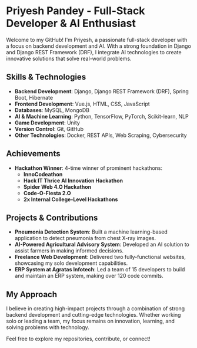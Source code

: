 # Priyesh Pandey - Full-Stack Developer & AI Enthusiast

Welcome to my GitHub! I'm Priyesh, a passionate full-stack developer with a focus on backend development and AI. With a strong foundation in Django and Django REST Framework (DRF), I integrate AI technologies to create innovative solutions that solve real-world problems.

## Skills & Technologies

- **Backend Development**: Django, Django REST Framework (DRF), Spring Boot, Hibernate
- **Frontend Development**: Vue.js, HTML, CSS, JavaScript
- **Databases**: MySQL, MongoDB
- **AI & Machine Learning**: Python, TensorFlow, PyTorch, Scikit-learn, NLP
- **Game Development**: Unity
- **Version Control**: Git, GitHub
- **Other Technologies**: Docker, REST APIs, Web Scraping, Cybersecurity

## Achievements

- **Hackathon Winner**: 4-time winner of prominent hackathons:
  - **InnoCodeathon**
  - **Hack IT Thrice AI Innovation Hackathon**
  - **Spider Web 4.O Hackathon**
  - **Code-O-Fiesta 2.O**
  - **2x Internal College-Level Hackathons**
  
## Projects & Contributions

- **Pneumonia Detection System**: Built a machine learning-based application to detect pneumonia from chest X-ray images.
- **AI-Powered Agricultural Advisory System**: Developed an AI solution to assist farmers in making informed decisions.
- **Freelance Web Development**: Delivered two fully-functional websites, showcasing my solo development capabilities.
- **ERP System at Agratas Infotech**: Led a team of 15 developers to build and maintain an ERP system, making over 120 code commits.

## My Approach

I believe in creating high-impact projects through a combination of strong backend development and cutting-edge technologies. Whether working solo or leading a team, my focus remains on innovation, learning, and solving problems with technology.

Feel free to explore my repositories, contribute, or connect!

